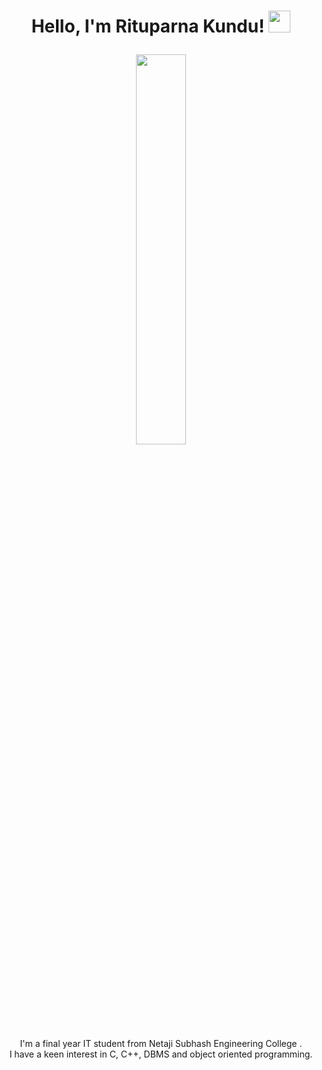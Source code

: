 <h1><p align="center">Hello, I'm Rituparna Kundu! <a href="https://rahulmahesh.me/"><img src="https://media.giphy.com/media/hvRJCLFzcasrR4ia7z/giphy.gif" width="35px"></h1></a></p>

<p align="center" ><img 
 src="https://user-images.githubusercontent.com/22797857/90096358-dba16400-dd54-11ea-8e44-e181ada72661.gif" width="40%"/></p>


<p align="center">I'm a final year IT student from Netaji Subhash Engineering College .<br/>  I have a keen interest in C, C++, DBMS and 
object oriented programming.</p><br/>
